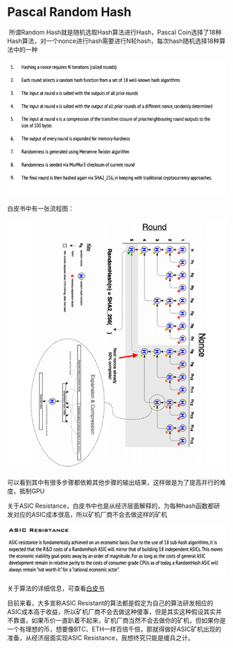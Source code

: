 # Pascal Random Hash

​	所谓Random Hash就是随机选取Hash算法进行Hash，Pascal Coin选择了18种Hash算法，对一个nonce进行hash需要进行N轮hash，每次hash随机选择18种算法中的一种

![](./pics/random_hash.png)

白皮书中有一张流程图：

![](./pics/random_hash2.png)

可以看到其中有很多步骤都依赖其他步骤的输出结果，这样做是为了提高并行的难度，抵制GPU

关于ASIC Resistance，白皮书中也是从经济层面解释的，为每种hash函数都研发对应的ASIC成本很高，所以矿机厂商不会去做这样的矿机

![](./pics/asic_res.png)

关于算法的详细信息，可查看[白皮书](https://www.pascalcoin.org/storage/whitepapers/RandomHash_Whitepaper.pdf)



目前来看，大多宣称ASIC Resistant的算法都是假定为自己的算法研发相应的ASIC成本高于收益，所以矿机厂商不会去做这种傻事，但是其实这种假设其实并不靠谱，如果币价一直趴着不起来，矿机厂商当然不会去做你的矿机，但如果你是一个有理想的币，想要像BTC、ETH一样百倍千倍，那就得做好ASIC矿机出现的准备，从经济层面实现ASIC Resistance，我想终究只能是缓兵之计。